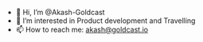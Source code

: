 - 👋 Hi, I’m @Akash-Goldcast
- 👀 I’m interested in Product development and Travelling
- 📫 How to reach me: akash@goldcast.io

<!---
Akash-Goldcast/Akash-Goldcast is a ✨ special ✨ repository because its `README.md` (this file) appears on your GitHub profile.
You can click the Preview link to take a look at your changes.
--->
